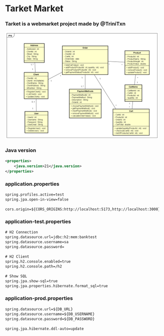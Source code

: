 # Tarket Market

### Tarket is a webmarket project made by @TriniTxn

![UML Model](Tarketo.png)

### Java version
```xml
<properties>
    <java.version>21</java.version>
</properties>
```

### application.properties

```
spring.profiles.active=test
spring.jpa.open-in-view=false

cors.origin=${CORS_ORIGINS:http://localhost:5173,http://localhost:3000}
```

### application-test.properties

```
# H2 Connection
spring.datasource.url=jdbc:h2:mem:banktest
spring.datasource.username=sa
spring.datasource.password=

# H2 Client
spring.h2.console.enabled=true
spring.h2.console.path=/h2

# Show SQL
spring.jpa.show-sql=true
spring.jpa.properties.hibernate.format_sql=true
```

### application-prod.properties
```
spring.datasource.url=${DB_URL}
spring.datasource.username=${DB_USERNAME}
spring.datasource.password=${DB_PASSWORD}

spring.jpa.hibernate.ddl-auto=update
```